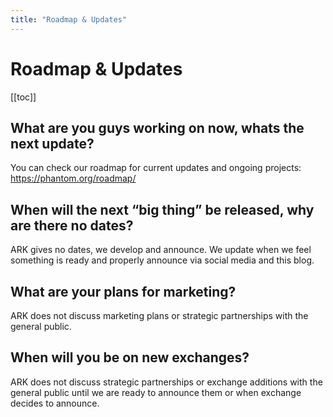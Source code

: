 ```yaml
---
title: "Roadmap & Updates"
---
```


# Roadmap & Updates

[[toc]]

## What are you guys working on now, whats the next update?

You can check our roadmap for current updates and ongoing projects: https://phantom.org/roadmap/

## When will the next “big thing” be released, why are there no dates?

ARK gives no dates, we develop and announce. We update when we feel something is ready and properly announce via social media and this blog.

## What are your plans for marketing?

ARK does not discuss marketing plans or strategic partnerships with the general public.

## When will you be on new exchanges?

ARK does not discuss strategic partnerships or exchange additions with the general public until we are ready to announce them or when exchange decides to announce.
